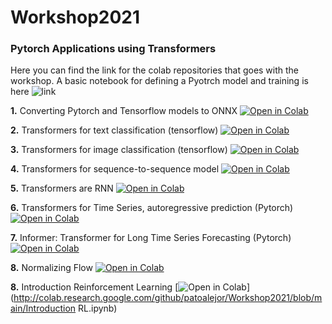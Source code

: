 # Workshop2021

### Pytorch Applications using Transformers 

Here you can find the link for the colab repositories that goes with the workshop. A basic notebook for defining a Pyotrch model and training is here ![link](http://colab.research.google.com/github/patoalejor/Workshop2021/blob/main/Pytorch_Autoencoder.ipynb)

**1.** Converting Pytorch and Tensorflow models to ONNX [![Open in Colab](https://colab.research.google.com/assets/colab-badge.svg)](http://colab.research.google.com/github/patoalejor/Workshop2021/blob/main/Tensorflow_Pytorch_ONNX.ipynb)

**2.** Transformers for text classification (tensorflow) [![Open in Colab](https://colab.research.google.com/assets/colab-badge.svg)](http://colab.research.google.com/github/patoalejor/Workshop2021/blob/main/Transformer_text_classification.ipynb)

**3.** Transformers for image classification (tensorflow) [![Open in Colab](https://colab.research.google.com/assets/colab-badge.svg)](http://colab.research.google.com/github/patoalejor/Workshop2021/blob/main/Transformer_image_classification.ipynb)

**4.** Transformers for sequence-to-sequence model [![Open in Colab](https://colab.research.google.com/assets/colab-badge.svg)](http://colab.research.google.com/github/patoalejor/Workshop2021/blob/main/Transformer_seq_to_seq.ipynb)

**5.** Transformers are RNN [![Open in Colab](https://colab.research.google.com/assets/colab-badge.svg)](http://colab.research.google.com/github/patoalejor/Workshop2021/blob/main/Transformers_are_RNNs.ipynb)

**6.** Transformers for Time Series, autoregressive prediction (Pytorch) [![Open in Colab](https://colab.research.google.com/assets/colab-badge.svg)](http://colab.research.google.com/github/patoalejor/Workshop2021/blob/main/Transformers_TS.ipynb)

**7.** Informer: Transformer for Long Time Series Forecasting (Pytorch) [![Open in Colab](https://colab.research.google.com/assets/colab-badge.svg)](http://colab.research.google.com/github/patoalejor/Workshop2021/blob/main/Informer.ipynb)

**8.** Normalizing Flow [![Open in Colab](https://colab.research.google.com/assets/colab-badge.svg)](http://colab.research.google.com/github/patoalejor/Workshop2021/blob/main/NormalizingFlows.ipynb)

**8.** Introduction Reinforcement Learning [![Open in Colab](https://colab.research.google.com/assets/colab-badge.svg)](http://colab.research.google.com/github/patoalejor/Workshop2021/blob/main/Introduction RL.ipynb)


